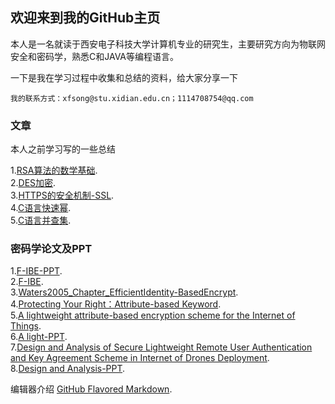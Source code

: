 ## 欢迎来到我的GitHub主页

本人是一名就读于西安电子科技大学计算机专业的研究生，主要研究方向为物联网安全和密码学，熟悉C和JAVA等编程语言。

一下是我在学习过程中收集和总结的资料，给大家分享一下
```欢迎来到我的GitHub主页
我的联系方式：xfsong@stu.xidian.edu.cn；1114708754@qq.com

```

### 文章

本人之前学习写的一些总结

1.[RSA算法的数学基础](https://mp.weixin.qq.com/s?__biz=MzIxODM5ODIxNw==&mid=2247483715&idx=1&sn=731242e05f374ae1da56586af3a316c4&chksm=97ea6a25a09de333972459ed792a2a4ece2b63e6e2133918e335929ef51d4b5e041d71715004&token=1874540791&lang=zh_CN#rd).  
2.[DES加密](https://mp.weixin.qq.com/s?__biz=MzIxODM5ODIxNw==&mid=2247483704&idx=1&sn=263c2a79aa42fde42f776cc456a37b20&chksm=97ea6a5ea09de348fafa444c60e34abf26fba691667eee1dfc967b38b30f61891762e4759098&token=1874540791&lang=zh_CN#rd).  
3.[HTTPS的安全机制-SSL](https://mp.weixin.qq.com/s?__biz=MzIxODM5ODIxNw==&mid=2247483696&idx=1&sn=a5773bb957b2e0a08432ad43559b1b61&chksm=97ea6a56a09de3400a3d8d78d5a5a51852569c5fcc8a97a6b3c7228505e16e73fa175dab999b&token=1874540791&lang=zh_CN#rd).  
4.[C语言快速幂](https://mp.weixin.qq.com/s?__biz=MzIxODM5ODIxNw==&mid=2247483693&idx=1&sn=4030063f443629b003abc344b10100aa&chksm=97ea6a4ba09de35df83093f3dcaf5f57656e93eb4741c071d8d8b6fd8aae001b56cb89e4c1fc&token=1874540791&lang=zh_CN#rd).  
5.[C语言并查集](https://mp.weixin.qq.com/s?__biz=MzIxODM5ODIxNw==&mid=2247483690&idx=1&sn=814306c545a37cca74b3d202a0723a63&token=1874540791&lang=zh_CN#rd).  

### 密码学论文及PPT
1.[F-IBE-PPT](https://github.com/sxf0420/pages/raw/master-1/Eurocrypt2005.ppt).  
2.[F-IBE](https://github.com/sxf0420/pages/raw/master/Eurocrypt2005.pdf).  
3.[Waters2005_Chapter_EfficientIdentity-BasedEncrypt](https://github.com/sxf0420/pages/raw/master-1/Waters2005_Chapter_EfficientIdentity-BasedEncrypt.pdf).  
4.[Protecting Your Right：Attribute-based Keyword](https://github.com/sxf0420/pages/raw/master-1/Protecting%20Your%20Right%EF%BC%9AAttribute-based%20Keyword.pdf).  
5.[A lightweight attribute-based encryption scheme for the Internet of Things](https://github.com/sxf0420/pages/raw/master-1/13A%20lightweight%20attribute-based%20encryption%20scheme%20for%20the.pdf).  
6.[A light-PPT](https://github.com/sxf0420/pages/raw/master-1/13A%20lightweight%20attribute-based%20encryption%20scheme%20for%20the%20Internet%20of%20Things.ppt).  
7.[Design and Analysis of Secure Lightweight Remote User Authentication and Key Agreement Scheme in Internet of Drones Deployment](https://github.com/sxf0420/pages/raw/master-1/3Design%20and%20Analysis%20of%20Secure%20Lightweight%20Remote%20User%20Authentication%20and%20Key%20Agreement%20Scheme%20in%20Internet%20of%20Drones%20Deployment.pdf).  
8.[Design and Analysis-PPT](https://github.com/sxf0420/pages/raw/master-1/3%E6%97%A0%E4%BA%BA%E6%9C%BA%E8%AE%BA%E6%96%87.ppt).  


编辑器介绍 [GitHub Flavored Markdown](https://guides.github.com/features/mastering-markdown/).

